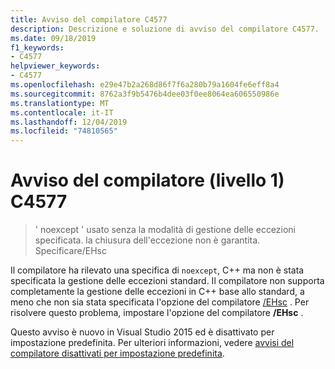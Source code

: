 ```yaml
---
title: Avviso del compilatore C4577
description: Descrizione e soluzione di avviso del compilatore C4577.
ms.date: 09/18/2019
f1_keywords:
- C4577
helpviewer_keywords:
- C4577
ms.openlocfilehash: e29e47b2a268d86f7f6a280b79a1604fe6eff8a4
ms.sourcegitcommit: 8762a3f9b5476b4dee03f0ee8064ea606550986e
ms.translationtype: MT
ms.contentlocale: it-IT
ms.lasthandoff: 12/04/2019
ms.locfileid: "74810565"
---
```

# <a name="compiler-warning-level-1-c4577"></a>Avviso del compilatore (livello 1) C4577

> ' noexcept ' usato senza la modalità di gestione delle eccezioni specificata. la chiusura dell'eccezione non è garantita. Specificare/EHsc

Il compilatore ha rilevato una specifica di `noexcept`, C++ ma non è stata specificata la gestione delle eccezioni standard. Il compilatore non supporta completamente la gestione delle eccezioni in C++ base allo standard, a meno che non sia stata specificata l'opzione del compilatore [/EHsc](../../build/reference/eh-exception-handling-model.md) . Per risolvere questo problema, impostare l'opzione del compilatore **/EHsc** .

Questo avviso è nuovo in Visual Studio 2015 ed è disattivato per impostazione predefinita. Per ulteriori informazioni, vedere [avvisi del compilatore disattivati per impostazione predefinita](../../preprocessor/compiler-warnings-that-are-off-by-default.md).
